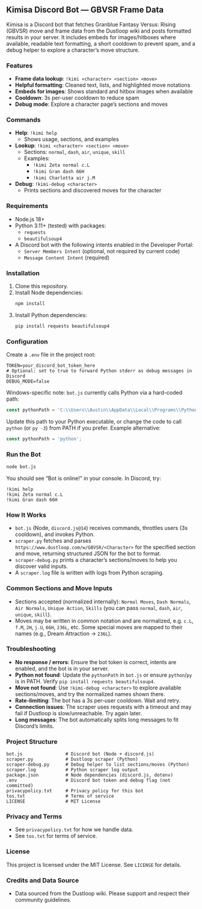 ## Kimisa Discord Bot — GBVSR Frame Data

Kimisa is a Discord bot that fetches Granblue Fantasy Versus: Rising (GBVSR) move and frame data from the Dustloop wiki and posts formatted results in your server. It includes embeds for images/hitboxes where available, readable text formatting, a short cooldown to prevent spam, and a debug helper to explore a character’s move structure.

### Features
- **Frame data lookup**: `!kimi <character> <section> <move>`
- **Helpful formatting**: Cleaned text, lists, and highlighted move notations
- **Embeds for images**: Shows standard and hitbox images when available
- **Cooldown**: 3s per-user cooldown to reduce spam
- **Debug mode**: Explore a character page’s sections and moves

### Commands
- **Help**: `!kimi help`
  - Shows usage, sections, and examples
- **Lookup**: `!kimi <character> <section> <move>`
  - Sections: `normal`, `dash`, `air`, `unique`, `skill`
  - Examples:
    - `!kimi Zeta normal c.L`
    - `!kimi Gran dash 66H`
    - `!kimi Charlotta air j.M`
- **Debug**: `!kimi-debug <character>`
  - Prints sections and discovered moves for the character

### Requirements
- Node.js 18+
- Python 3.11+ (tested) with packages:
  - `requests`
  - `beautifulsoup4`
- A Discord bot with the following intents enabled in the Developer Portal:
  - `Server Members Intent` (optional, not required by current code)
  - `Message Content Intent` (required)

### Installation
1. Clone this repository.
2. Install Node dependencies:
   ```bash
   npm install
   ```
3. Install Python dependencies:
   ```bash
   pip install requests beautifulsoup4
   ```

### Configuration
Create a `.env` file in the project root:
```env
TOKEN=your_discord_bot_token_here
# Optional: set to true to forward Python stderr as debug messages in Discord
DEBUG_MODE=false
```

Windows-specific note: `bot.js` currently calls Python via a hard-coded path:
```js
const pythonPath = 'C:\\Users\\Austin\\AppData\\Local\\Programs\\Python\\Python311\\python.exe';
```
Update this path to your Python executable, or change the code to call `python` (or `py -3`) from PATH if you prefer. Example alternative:
```js
const pythonPath = 'python';
```

### Run the Bot
```bash
node bot.js
```
You should see “Bot is online!” in your console. In Discord, try:
```text
!kimi help
!kimi Zeta normal c.L
!kimi Gran dash 66H
```

### How It Works
- `bot.js` (Node, `discord.js@14`) receives commands, throttles users (3s cooldown), and invokes Python.
- `scraper.py` fetches and parses `https://www.dustloop.com/w/GBVSR/<Character>` for the specified section and move, returning structured JSON for the bot to format.
- `scraper-debug.py` prints a character’s sections/moves to help you discover valid inputs.
- A `scraper.log` file is written with logs from Python scraping.

### Common Sections and Move Inputs
- Sections accepted (normalized internally): `Normal Moves`, `Dash Normals`, `Air Normals`, `Unique Action`, `Skills` (you can pass `normal`, `dash`, `air`, `unique`, `skill`).
- Moves may be written in common notation and are normalized, e.g. `c.L`, `f.M`, `2H`, `j.U`, `66H`, `236L`, etc. Some special moves are mapped to their names (e.g., Dream Attraction → `236L`).

### Troubleshooting
- **No response / errors**: Ensure the bot token is correct, intents are enabled, and the bot is in your server.
- **Python not found**: Update the `pythonPath` in `bot.js` or ensure `python`/`py` is in PATH. Verify `pip install requests beautifulsoup4`.
- **Move not found**: Use `!kimi-debug <character>` to explore available sections/moves, and try the normalized names shown there.
- **Rate-limiting**: The bot has a 3s per-user cooldown. Wait and retry.
- **Connection issues**: The scraper uses requests with a timeout and may fail if Dustloop is slow/unreachable. Try again later.
- **Long messages**: The bot automatically splits long messages to fit Discord’s limits.

### Project Structure
```text
bot.js                # Discord bot (Node + discord.js)
scraper.py            # Dustloop scraper (Python)
scraper-debug.py      # Debug helper to list sections/moves (Python)
scraper.log           # Python scraper log output
package.json          # Node dependencies (discord.js, dotenv)
.env                  # Discord bot token and debug flag (not committed)
privacypolicy.txt     # Privacy policy for this bot
tos.txt               # Terms of service
LICENSE               # MIT License
```

### Privacy and Terms
- See `privacypolicy.txt` for how we handle data.
- See `tos.txt` for terms of service.

### License
This project is licensed under the MIT License. See `LICENSE` for details.

### Credits and Data Source
- Data sourced from the Dustloop wiki. Please support and respect their community guidelines.


